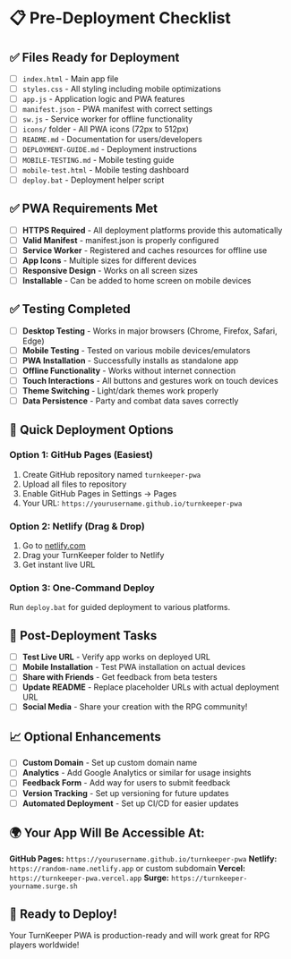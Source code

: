 # 📋 Pre-Deployment Checklist

## ✅ Files Ready for Deployment

- [ ] `index.html` - Main app file
- [ ] `styles.css` - All styling including mobile optimizations
- [ ] `app.js` - Application logic and PWA features
- [ ] `manifest.json` - PWA manifest with correct settings
- [ ] `sw.js` - Service worker for offline functionality
- [ ] `icons/` folder - All PWA icons (72px to 512px)
- [ ] `README.md` - Documentation for users/developers
- [ ] `DEPLOYMENT-GUIDE.md` - Deployment instructions
- [ ] `MOBILE-TESTING.md` - Mobile testing guide
- [ ] `mobile-test.html` - Mobile testing dashboard
- [ ] `deploy.bat` - Deployment helper script

## ✅ PWA Requirements Met

- [ ] **HTTPS Required** - All deployment platforms provide this automatically
- [ ] **Valid Manifest** - manifest.json is properly configured
- [ ] **Service Worker** - Registered and caches resources for offline use
- [ ] **App Icons** - Multiple sizes for different devices
- [ ] **Responsive Design** - Works on all screen sizes
- [ ] **Installable** - Can be added to home screen on mobile devices

## ✅ Testing Completed

- [ ] **Desktop Testing** - Works in major browsers (Chrome, Firefox, Safari, Edge)
- [ ] **Mobile Testing** - Tested on various mobile devices/emulators
- [ ] **PWA Installation** - Successfully installs as standalone app
- [ ] **Offline Functionality** - Works without internet connection
- [ ] **Touch Interactions** - All buttons and gestures work on touch devices
- [ ] **Theme Switching** - Light/dark themes work properly
- [ ] **Data Persistence** - Party and combat data saves correctly

## 🚀 Quick Deployment Options

### Option 1: GitHub Pages (Easiest)
1. Create GitHub repository named `turnkeeper-pwa`
2. Upload all files to repository
3. Enable GitHub Pages in Settings → Pages
4. Your URL: `https://yourusername.github.io/turnkeeper-pwa`

### Option 2: Netlify (Drag & Drop)
1. Go to [netlify.com](https://netlify.com)
2. Drag your TurnKeeper folder to Netlify
3. Get instant live URL

### Option 3: One-Command Deploy
Run `deploy.bat` for guided deployment to various platforms.

## 🔧 Post-Deployment Tasks

- [ ] **Test Live URL** - Verify app works on deployed URL
- [ ] **Mobile Installation** - Test PWA installation on actual devices
- [ ] **Share with Friends** - Get feedback from beta testers
- [ ] **Update README** - Replace placeholder URLs with actual deployment URL
- [ ] **Social Media** - Share your creation with the RPG community!

## 📈 Optional Enhancements

- [ ] **Custom Domain** - Set up custom domain name
- [ ] **Analytics** - Add Google Analytics or similar for usage insights
- [ ] **Feedback Form** - Add way for users to submit feedback
- [ ] **Version Tracking** - Set up versioning for future updates
- [ ] **Automated Deployment** - Set up CI/CD for easier updates

## 🌍 Your App Will Be Accessible At:

**GitHub Pages:** `https://yourusername.github.io/turnkeeper-pwa`
**Netlify:** `https://random-name.netlify.app` or custom subdomain
**Vercel:** `https://turnkeeper-pwa.vercel.app`
**Surge:** `https://turnkeeper-yourname.surge.sh`

## 🎉 Ready to Deploy!

Your TurnKeeper PWA is production-ready and will work great for RPG players worldwide!
